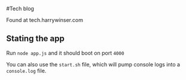 #Tech blog

Found at tech.harrywinser.com

## Stating the app
Run `node app.js` and it should boot on port `4000`

You can also use the `start.sh` file, which will pump console logs into a `console.log` file.
